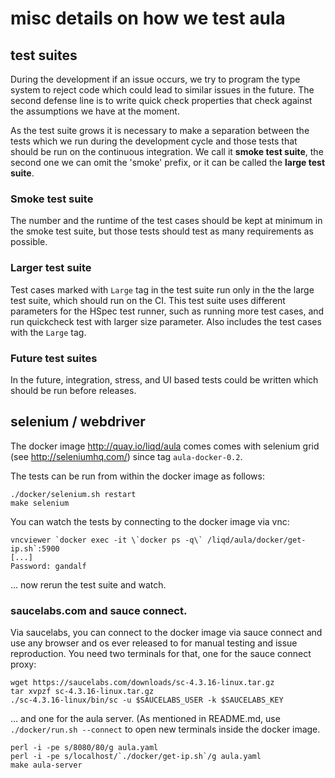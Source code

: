 # misc details on how we test aula

## test suites

During the development if an issue occurs, we try to program the type system
to reject code which could lead to similar issues in the future. The second
defense line is to write quick check properties that check against the
assumptions we have at the moment.

As the test suite grows it is necessary to make a separation between the
tests which we run during the development cycle and those tests that should
be run on the continuous integration. We call it **smoke test suite**,
the second one we can omit the 'smoke' prefix, or it can be called the
**large test suite**.

### Smoke test suite

The number and the runtime of the test cases should be kept at minimum
in the smoke test suite, but those tests should test as many requirements
as possible.

### Larger test suite

Test cases marked with `Large` tag in the test suite run only in the
the large test suite, which should run on the CI. This test
suite uses different parameters for the HSpec test runner, such as
running more test cases, and run quickcheck test with larger size
parameter. Also includes the test cases with the `Large` tag.

### Future test suites

In the future, integration, stress, and UI based tests could be written
which should be run before releases.


## selenium / webdriver

The docker image http://quay.io/liqd/aula comes comes with selenium
grid (see http://seleniumhq.com/) since tag `aula-docker-0.2`.

The tests can be run from within the docker image as follows:

```shell
./docker/selenium.sh restart
make selenium
```

You can watch the tests by connecting to the docker image via vnc:

```shell
vncviewer `docker exec -it \`docker ps -q\` /liqd/aula/docker/get-ip.sh`:5900
[...]
Password: gandalf
```

...  now rerun the test suite and watch.


### saucelabs.com and sauce connect.

Via saucelabs, you can connect to the docker image via sauce connect
and use any browser and os ever released to for manual testing and
issue reproduction.  You need two terminals for that, one for the
sauce connect proxy:

```shell
wget https://saucelabs.com/downloads/sc-4.3.16-linux.tar.gz
tar xvpzf sc-4.3.16-linux.tar.gz
./sc-4.3.16-linux/bin/sc -u $SAUCELABS_USER -k $SAUCELABS_KEY
```

...  and one for the aula server.  (As mentioned in README.md, use
`./docker/run.sh --connect` to open new terminals inside the docker
image.

```shell
perl -i -pe s/8080/80/g aula.yaml
perl -i -pe s/localhost/`./docker/get-ip.sh`/g aula.yaml
make aula-server
```
